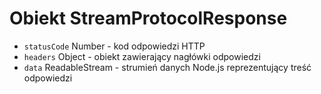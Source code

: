 # Obiekt StreamProtocolResponse

* `statusCode` Number - kod odpowiedzi HTTP
* `headers` Object - obiekt zawierający nagłówki odpowiedzi
* `data` ReadableStream - strumień danych Node.js reprezentujący treść odpowiedzi